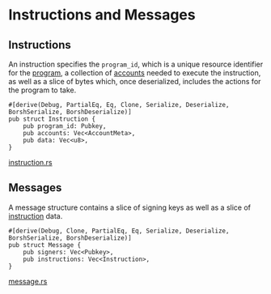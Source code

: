 # Instructions and Messages

## Instructions

An instruction specifies the `program_id`, which is a unique resource identifier for the [program], a collection of [accounts] needed to execute the instruction, as well as a slice of bytes which, once deserialized, includes the actions for the program to take.

```rust,ignore
#[derive(Debug, PartialEq, Eq, Clone, Serialize, Deserialize, BorshSerialize, BorshDeserialize)]
pub struct Instruction {
    pub program_id: Pubkey,
    pub accounts: Vec<AccountMeta>,
    pub data: Vec<u8>,
}
```
[instruction.rs]

## Messages

A message structure contains a slice of signing keys as well as a slice of [instruction] data.

```rust,ignore
#[derive(Debug, Clone, PartialEq, Eq, Serialize, Deserialize, BorshSerialize, BorshDeserialize)]
pub struct Message {
    pub signers: Vec<Pubkey>,
    pub instructions: Vec<Instruction>,
}
```
[message.rs]


[program]: ./program.md
[accounts]: ./account.md
[instruction]: #instructions
[message.rs]: https://github.com/Arch-Network/arch-cli/blob/main/program/src/message.rs
[instruction.rs]: https://github.com/Arch-Network/arch-cli/blob/main/program/src/instruction.rs

